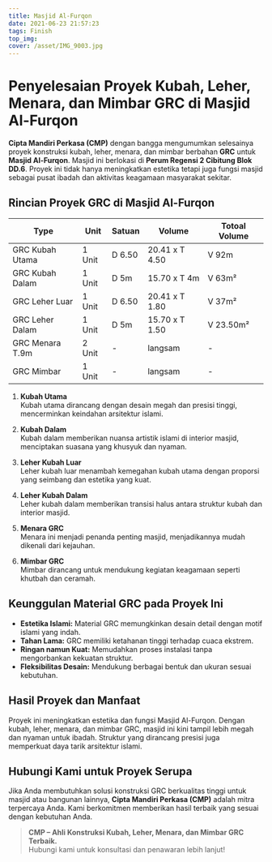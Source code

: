 ```yaml
---
title: Masjid Al-Furqon
date: 2021-06-23 21:57:23
tags: Finish
top_img:
cover: /asset/IMG_9003.jpg
---
```


# **Penyelesaian Proyek Kubah, Leher, Menara, dan Mimbar GRC di Masjid Al-Furqon**  

**Cipta Mandiri Perkasa (CMP)** dengan bangga mengumumkan selesainya proyek konstruksi kubah, leher, menara, dan mimbar berbahan **GRC** untuk **Masjid Al-Furqon**. Masjid ini berlokasi di **Perum Regensi 2 Cibitung Blok DD.6**. Proyek ini tidak hanya meningkatkan estetika tetapi juga fungsi masjid sebagai pusat ibadah dan aktivitas keagamaan masyarakat sekitar.  

## **Rincian Proyek GRC di Masjid Al-Furqon**  

|       Type      |  Unit  | Satuan |   Volume    | Totoal Volume |
| --------------- | ------ | ------ | ----------- | ------------- |
| GRC Kubah Utama | 1 Unit | D 6.50 | 20.41 x T 4.50 | V 92m |
| GRC Kubah Dalam | 1 Unit | D 5m | 15.70 x T 4m | V 63m² |
| GRC Leher Luar | 1 Unit | D 6.50 | 20.41 x T 1.80 | V 37m² |
| GRC Leher Dalam | 1 Unit | D 5m | 15.70 x T 1.50 | V 23.50m² |
| GRC Menara T.9m | 2 Unit | - | langsam | - |
| GRC Mimbar | 1 Unit | - | langsam | - |


1. **Kubah Utama**  
   Kubah utama dirancang dengan desain megah dan presisi tinggi, mencerminkan keindahan arsitektur islami.  

2. **Kubah Dalam**  
   Kubah dalam memberikan nuansa artistik islami di interior masjid, menciptakan suasana yang khusyuk dan nyaman.  

3. **Leher Kubah Luar**  
   Leher kubah luar menambah kemegahan kubah utama dengan proporsi yang seimbang dan estetika yang kuat.  

4. **Leher Kubah Dalam**  
   Leher kubah dalam memberikan transisi halus antara struktur kubah dan interior masjid.  

5. **Menara GRC**  
   Menara ini menjadi penanda penting masjid, menjadikannya mudah dikenali dari kejauhan.  

6. **Mimbar GRC**  
   Mimbar dirancang untuk mendukung kegiatan keagamaan seperti khutbah dan ceramah.  

## **Keunggulan Material GRC pada Proyek Ini**  
- **Estetika Islami:** Material GRC memungkinkan desain detail dengan motif islami yang indah.  
- **Tahan Lama:** GRC memiliki ketahanan tinggi terhadap cuaca ekstrem.  
- **Ringan namun Kuat:** Memudahkan proses instalasi tanpa mengorbankan kekuatan struktur.  
- **Fleksibilitas Desain:** Mendukung berbagai bentuk dan ukuran sesuai kebutuhan.  

## **Hasil Proyek dan Manfaat**  
Proyek ini meningkatkan estetika dan fungsi Masjid Al-Furqon. Dengan kubah, leher, menara, dan mimbar GRC, masjid ini kini tampil lebih megah dan nyaman untuk ibadah. Struktur yang dirancang presisi juga memperkuat daya tarik arsitektur islami.  

## **Hubungi Kami untuk Proyek Serupa**  
Jika Anda membutuhkan solusi konstruksi GRC berkualitas tinggi untuk masjid atau bangunan lainnya, **Cipta Mandiri Perkasa (CMP)** adalah mitra terpercaya Anda. Kami berkomitmen memberikan hasil terbaik yang sesuai dengan kebutuhan Anda.  

> **CMP – Ahli Konstruksi Kubah, Leher, Menara, dan Mimbar GRC Terbaik.**  
Hubungi kami untuk konsultasi dan penawaran lebih lanjut!
